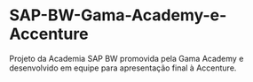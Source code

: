 # SAP-BW-Gama-Academy-e-Accenture
Projeto da Academia SAP BW promovida pela Gama Academy e desenvolvido em equipe para apresentação final à Accenture.
